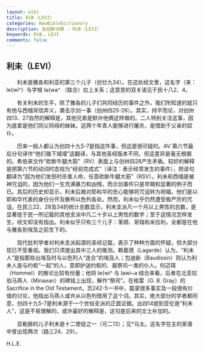 ```yaml
---
layout: wiki
title: 利未（LEVI）
categories: NewBibleDictionary
description: 圣经新词典 - 利未（LEVI）
keywords: 利未, LEVI
comments: false
---
```


## 利未（LEVI）

　　利未是雅各和利亚的第三个儿子（创廿九34）。在这处经文里，这名字（来：le{wi^）与字根 la{wa^ （联合）拉上关系；这意思的双关语见于民十八2、4。

　　有关利未的生平，除了雅各的儿子们共同经历的事件之外，我们所知道的就只有他与西缅背信弃义，袭击示剑一事（创卅四25-26）。其实，持平而论，对创卅四13、27自然的解释是，其他兄弟是默许他俩这样做的。二人特别关注这事，因为底拿是他们同父同母的妹妹。这两个年青人能够进行屠杀，是借助于父亲的奴仆。

　　历来一般人都认为创四十九5-7是指这件事，但这是很可疑的。AV 第六节最后分句译作“他们锄下城墙”这翻译，与其他圣经版本不同，但这差异是毫无根据的。希伯来文作“砍断牛腿大筋”（RV）表面上与创卅四28产生矛盾。较好的解释是把第六节的动词时态视为“经验完成式”〔译注：表示经常发生的事件〕，把该句翻译为“因为他们发怒时杀害人命，任意砍断牛腿大筋”（RSV）。利未和西缅是被神咒诅的，因为他们一生充满暴力和凶残，而示剑事件只是早期和显著的例子而已。其后的历史却显示，利未后裔对耶和华的忠心能够将咒诅转为祝福，他们是以耶和华代表的身份分开及散布以色列各处。然而，利未似乎仍然遭受极严厉的咒诅。在民三22、28及34的统计总数显示，利未支派凡一个月以上男性的总数，是显著低于民一所记载的其他支派中凡二十岁以上男性的数字；至于这情况怎样发生，经文却没有指出。利未似乎只有三个儿子：革顺、哥辖和米拉利，全都是在他与雅各到埃及之前生下的。

　　现代批判学者对利未支派起源的圣经记载，表示了种种方面的怀疑，但大部分现已不受重视。我们只须提出其中三人的推测。赖嘉德（Lagarde）认为，“利未人”是指那些出埃及时与以色列人“连合”的埃及人；包迪新（Baudissin）则认为利未人是与约柜“一起”的人，意即护送约柜的、属祭司一类的仆人。何迈珥（Hommel）的推论比较有份量；他将 le{wi^ 与 lawi~a 结合来看，后者在北亚拉伯马燕人（Minaean）的碑铭上出现，解作“祭司”。在格雷（G. B. Gray）的 Sacrifice in the Old Testament，页242-5一书中，载录很多事实及一段很有价值的讨论，他指出马燕人或许从以色列借用了这个词。其实，绝大部分的学者都同意，创四十九5-7是利未源于一个世俗支派的正面证据。出四14提到亚伦是“利未人”，这是不易理解的，或许最好的解释是，这句是后来的文士补加的。

　　亚勒腓的儿子利未是十二使徒之一（可二13）；见*马太。这名字在主的家谱中曾出现两次（路三24、29）。

H.L.E.








